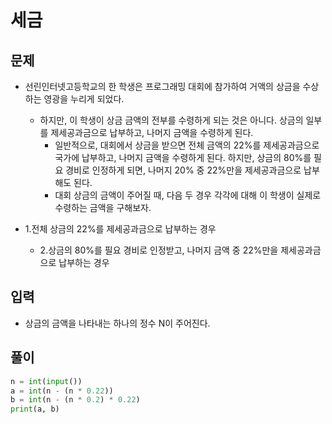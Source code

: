 # 세금

## 문제
- 선린인터넷고등학교의 한 학생은 프로그래밍 대회에 참가하여 거액의 상금을 수상하는 영광을 누리게 되었다. 
  - 하지만, 이 학생이 상금 금액의 전부를 수령하게 되는 것은 아니다. 상금의 일부를 제세공과금으로 납부하고, 나머지 금액을 수령하게 된다.
    - 일반적으로, 대회에서 상금을 받으면 전체 금액의 22%를 제세공과금으로 국가에 납부하고, 나머지 금액을 수령하게 된다. 하지만, 상금의 80%를 필요 경비로 인정하게 되면, 나머지 20% 중 22%만을 제세공과금으로 납부해도 된다.
    - 대회 상금의 금액이 주어질 때, 다음 두 경우 각각에 대해 이 학생이 실제로 수령하는 금액을 구해보자.

- 1.전체 상금의 22%를 제세공과금으로 납부하는 경우
  - 2.상금의 80%를 필요 경비로 인정받고, 나머지 금액 중 22%만을 제세공과금으로 납부하는 경우

## 입력

- 상금의 금액을 나타내는 하나의 정수 N이 주어진다.

## 풀이

``` Python
n = int(input())
a = int(n - (n * 0.22))
b = int(n - (n * 0.2) * 0.22)
print(a, b)
```
